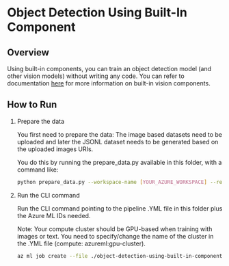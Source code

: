 # Object Detection Using Built-In Component

## Overview

Using built-in components, you can train an object detection model (and other vision models) without writing any code. You can refer to documentation [here](https://github.com/Azure/azureml-assets/tree/main/training/vision/components/README.md) for more information on built-in vision components.


## How to Run

1. Prepare the data

    You first need to prepare the data: The image based datasets need to be uploaded and later the JSONL dataset needs to be generated based on the uploaded images URIs.

    You do this by running the prepare_data.py available in this folder, with a command like:

    ``` bash
    python prepare_data.py --workspace-name [YOUR_AZURE_WORKSPACE] --resource-group [YOUR_AZURE_RESOURCE_GROUP] --subscription [YOUR_AZURE_SUBSCRIPTION]
    ```

1. Run the CLI command

    Run the CLI command pointing to the pipeline .YML file in this folder plus the Azure ML IDs needed.

    Note: Your compute cluster should be GPU-based when training with images or text. You need to specify/change the name of the cluster in the .YML file (compute: azureml:gpu-cluster).

    ``` bash
    az ml job create --file ./object-detection-using-built-in-component.yml --workspace-name [YOUR_AZURE_WORKSPACE] --resource-group [YOUR_AZURE_RESOURCE_GROUP] --subscription [YOUR_AZURE_SUBSCRIPTION]
    ```
